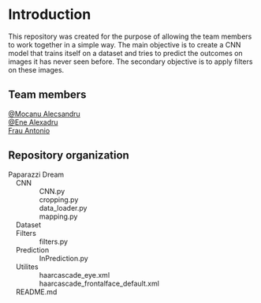 # Introduction
This repository was created for the purpose of allowing the team members to work together in a simple way. The main objective is to create a CNN model that trains itself on a dataset and tries to predict the outcomes on images it has never seen before. The secondary objective is to apply filters on these images.

## Team members
[@Mocanu Alecsandru](https://github.com/ReaLight02) <br>
[@Ene Alexadru](https://github.com/ScherzoNo) <br>
[Frau Antonio](https://github.com/ShinobuSmile) <br>

## Repository organization
Paparazzi Dream <br>
&nbsp;&nbsp;&nbsp;&nbsp;CNN <br>
&nbsp;&nbsp;&nbsp;&nbsp;&nbsp;&nbsp;&nbsp;&nbsp;&nbsp;&nbsp;&nbsp;&nbsp;&nbsp;&nbsp;&nbsp;&nbsp;CNN.py <br>
&nbsp;&nbsp;&nbsp;&nbsp;&nbsp;&nbsp;&nbsp;&nbsp;&nbsp;&nbsp;&nbsp;&nbsp;&nbsp;&nbsp;&nbsp;&nbsp;cropping.py <br>
&nbsp;&nbsp;&nbsp;&nbsp;&nbsp;&nbsp;&nbsp;&nbsp;&nbsp;&nbsp;&nbsp;&nbsp;&nbsp;&nbsp;&nbsp;&nbsp;data_loader.py <br>
&nbsp;&nbsp;&nbsp;&nbsp;&nbsp;&nbsp;&nbsp;&nbsp;&nbsp;&nbsp;&nbsp;&nbsp;&nbsp;&nbsp;&nbsp;&nbsp;mapping.py <br>
&nbsp;&nbsp;&nbsp;&nbsp;Dataset <br>
&nbsp;&nbsp;&nbsp;&nbsp;Filters <br>
&nbsp;&nbsp;&nbsp;&nbsp;&nbsp;&nbsp;&nbsp;&nbsp;&nbsp;&nbsp;&nbsp;&nbsp;&nbsp;&nbsp;&nbsp;&nbsp;filters.py <br>
&nbsp;&nbsp;&nbsp;&nbsp;Prediction <br>
&nbsp;&nbsp;&nbsp;&nbsp;&nbsp;&nbsp;&nbsp;&nbsp;&nbsp;&nbsp;&nbsp;&nbsp;&nbsp;&nbsp;&nbsp;&nbsp;InPrediction.py <br>
&nbsp;&nbsp;&nbsp;&nbsp;Utilites <br>
&nbsp;&nbsp;&nbsp;&nbsp;&nbsp;&nbsp;&nbsp;&nbsp;&nbsp;&nbsp;&nbsp;&nbsp;&nbsp;&nbsp;&nbsp;&nbsp;haarcascade_eye.xml <br>
&nbsp;&nbsp;&nbsp;&nbsp;&nbsp;&nbsp;&nbsp;&nbsp;&nbsp;&nbsp;&nbsp;&nbsp;&nbsp;&nbsp;&nbsp;&nbsp;haarcascade_frontalface_default.xml <br>
&nbsp;&nbsp;&nbsp;&nbsp;README.md <br>


